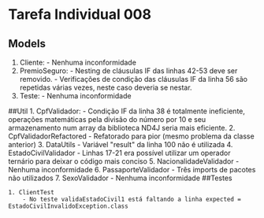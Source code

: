 # Tarefa Individual 008

## Models

   1. Cliente: 
   	- Nenhuma inconformidade
   2. PremioSeguro:
   	- Nesting de cláusulas IF das linhas 42-53 deve ser removido.
   	- Verificações de condição das cláusulas IF da linha 56 são repetidas várias vezes,  neste caso deveria se nestar.
   3. Teste:
   	- Nenhuma inconformidade
   	
##Util
	1. CpfValidador:
		- Condição IF da linha 38 é totalmente ineficiente, operações matemáticas pela divisão do número por 10 e seu armazenamento num array da biblioteca ND4J seria mais eficiente.
	2. CpfValidadorRefactored
		- Refatorado para pior (mesmo problema da classe anterior)
	3. DataUtils
		- Variável "result" da linha 100 não é utilizada
	4. EstadoCivilValidador
		- Linhas 17-21 era possível utilizar um operador ternário para deixar o código mais conciso
	5. NacionalidadeValidador
		- Nenhuma inconformidade
	6. PassaporteValidador
		- Três imports de pacotes não utilizados
	7. SexoValidador
		- Nenhuma inconformidade
##Testes

	1. ClientTest
		- No teste validaEstadoCivil1 está faltando a linha expected = EstadoCivilInvalidoException.class
